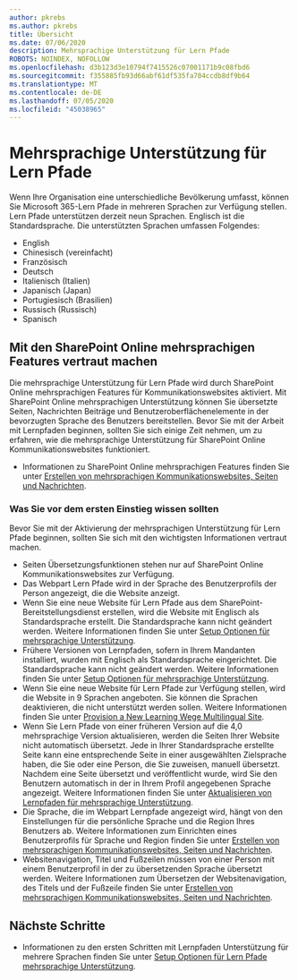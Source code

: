 ```yaml
---
author: pkrebs
ms.author: pkrebs
title: Übersicht
ms.date: 07/06/2020
description: Mehrsprachige Unterstützung für Lern Pfade
ROBOTS: NOINDEX, NOFOLLOW
ms.openlocfilehash: d3b123d3e10794f7415526c07001171b9c08fbd6
ms.sourcegitcommit: f355885fb93d66abf61df535fa704ccdb8df9b64
ms.translationtype: MT
ms.contentlocale: de-DE
ms.lasthandoff: 07/05/2020
ms.locfileid: "45038965"
---
```

# <a name="multilingual-support-for-learning-pathways"></a>Mehrsprachige Unterstützung für Lern Pfade

Wenn Ihre Organisation eine unterschiedliche Bevölkerung umfasst, können Sie Microsoft 365-Lern Pfade in mehreren Sprachen zur Verfügung stellen. Lern Pfade unterstützen derzeit neun Sprachen. Englisch ist die Standardsprache. Die unterstützten Sprachen umfassen Folgendes:   

- English    
- Chinesisch (vereinfacht)
- Französisch
- Deutsch
- Italienisch (Italien)
- Japanisch (Japan)
- Portugiesisch (Brasilien)
- Russisch (Russisch)
- Spanisch

## <a name="get-familiar-with-the-sharepoint-online-multilingual-features"></a>Mit den SharePoint Online mehrsprachigen Features vertraut machen
Die mehrsprachige Unterstützung für Lern Pfade wird durch SharePoint Online mehrsprachigen Features für Kommunikationswebsites aktiviert.
Mit SharePoint Online mehrsprachigen Unterstützung können Sie übersetzte Seiten, Nachrichten Beiträge und Benutzeroberflächenelemente in der bevorzugten Sprache des Benutzers bereitstellen. Bevor Sie mit der Arbeit mit Lernpfaden beginnen, sollten Sie sich einige Zeit nehmen, um zu erfahren, wie die mehrsprachige Unterstützung für SharePoint Online Kommunikationswebsites funktioniert. 
- Informationen zu SharePoint Online mehrsprachigen Features finden Sie unter [Erstellen von mehrsprachigen Kommunikationswebsites, Seiten und Nachrichten](https://support.office.com/article/2bb7d610-5453-41c6-a0e8-6f40b3ed750c). 

### <a name="what-you-should-know-before-getting-started"></a>Was Sie vor dem ersten Einstieg wissen sollten 
Bevor Sie mit der Aktivierung der mehrsprachigen Unterstützung für Lern Pfade beginnen, sollten Sie sich mit den wichtigsten Informationen vertraut machen. 

- Seiten Übersetzungsfunktionen stehen nur auf SharePoint Online Kommunikationswebsites zur Verfügung.
- Das Webpart Lern Pfade wird in der Sprache des Benutzerprofils der Person angezeigt, die die Website anzeigt.   
- Wenn Sie eine neue Website für Lern Pfade aus dem SharePoint-Bereitstellungsdienst erstellen, wird die Website mit Englisch als Standardsprache erstellt. Die Standardsprache kann nicht geändert werden. Weitere Informationen finden Sie unter [Setup Optionen für mehrsprachige Unterstützung](https://docs.microsoft.com/office365/customlearning/custom_setupoptions_ml).
- Frühere Versionen von Lernpfaden, sofern in Ihrem Mandanten installiert, wurden mit Englisch als Standardsprache eingerichtet. Die Standardsprache kann nicht geändert werden. Weitere Informationen finden Sie unter [Setup Optionen für mehrsprachige Unterstützung](https://docs.microsoft.com/office365/customlearning/custom_setupoptions_ml).
- Wenn Sie eine neue Website für Lern Pfade zur Verfügung stellen, wird die Website in 9 Sprachen angeboten. Sie können die Sprachen deaktivieren, die nicht unterstützt werden sollen. Weitere Informationen finden Sie unter [Provision a New Learning Wege Multilingual Site](https://docs.microsoft.com/office365/customlearning/custom_provision_ml).  
- Wenn Sie Lern Pfade von einer früheren Version auf die 4,0 mehrsprachige Version aktualisieren, werden die Seiten Ihrer Website nicht automatisch übersetzt. Jede in Ihrer Standardsprache erstellte Seite kann eine entsprechende Seite in einer ausgewählten Zielsprache haben, die Sie oder eine Person, die Sie zuweisen, manuell übersetzt. Nachdem eine Seite übersetzt und veröffentlicht wurde, wird Sie den Benutzern automatisch in der in Ihrem Profil angegebenen Sprache angezeigt. Weitere Informationen finden Sie unter [Aktualisieren von Lernpfaden für mehrsprachige Unterstützung](https://docs.microsoft.com/office365/customlearning/custom_update_ml). 
- Die Sprache, die im Webpart Lernpfade angezeigt wird, hängt von den Einstellungen für die persönliche Sprache und die Region Ihres Benutzers ab. Weitere Informationen zum Einrichten eines Benutzerprofils für Sprache und Region finden Sie unter [Erstellen von mehrsprachigen Kommunikationswebsites, Seiten und Nachrichten](https://support.office.com/article/2bb7d610-5453-41c6-a0e8-6f40b3ed750c). 
- Websitenavigation, Titel und Fußzeilen müssen von einer Person mit einem Benutzerprofil in der zu übersetzenden Sprache übersetzt werden. Weitere Informationen zum Übersetzen der Websitenavigation, des Titels und der Fußzeile finden Sie unter [Erstellen von mehrsprachigen Kommunikationswebsites, Seiten und Nachrichten](https://support.office.com/article/2bb7d610-5453-41c6-a0e8-6f40b3ed750c).

## <a name="next-steps"></a>Nächste Schritte
- Informationen zu den ersten Schritten mit Lernpfaden Unterstützung für mehrere Sprachen finden Sie unter [Setup Optionen für Lern Pfade mehrsprachige Unterstützung](https://docs.microsoft.com/office365/customlearning/custom_setupoptions_ml).